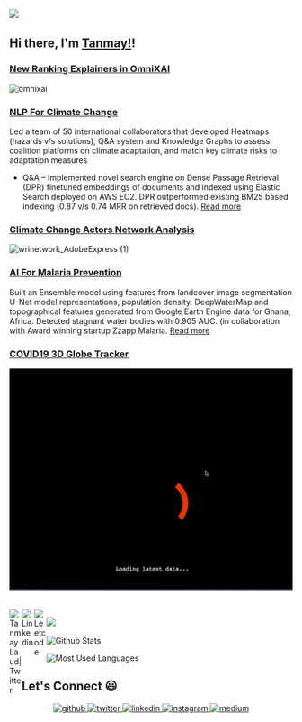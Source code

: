 ![](https://user-images.githubusercontent.com/42115530/92640221-9728ca00-f2fa-11ea-8994-c72b26e937de.gif)

## Hi there, I'm [Tanmay!](https://www.linkedin.com/in/tanmaylaud)!

### [New Ranking Explainers in OmniXAI](https://opensource.salesforce.com/OmniXAI/latest/omnixai.explainers.ranking.html)
<img width="842" alt="omnixai" src="https://user-images.githubusercontent.com/31733620/189207626-4f53f011-3b79-4b6c-93df-3585e87ff299.png">

### [NLP For Climate Change](https://medium.com/omdena/using-an-nlp-q-a-system-to-study-climate-hazards-and-nature-based-solutions-c191920766d7)
Led a team of 50 international collaborators that developed Heatmaps (hazards v/s solutions), Q&A system and Knowledge Graphs to assess coalition platforms on climate adaptation, and match key climate risks to adaptation measures
- Q&A – Implemented novel search engine on Dense Passage Retrieval (DPR) finetuned embeddings of documents and indexed using Elastic Search deployed on AWS EC2. DPR outperformed existing BM25 based indexing (0.87 v/s 0.74 MRR on retrieved docs). [Read more](https://medium.com/omdena/using-an-nlp-q-a-system-to-study-climate-hazards-and-nature-based-solutions-c191920766d7)

### [Climate Change Actors Network Analysis](https://wriclimate-network.herokuapp.com/)
![wrinetwork_AdobeExpress (1)](https://user-images.githubusercontent.com/31733620/189249539-15717a68-f92b-418d-964e-df01c41dffca.gif)



### [AI For Malaria Prevention](https://medium.com/omdena/ai-for-malaria-prevention-identifying-water-bodies-through-satellite-imagery-6872078aa0c1)
Built an Ensemble model using features from landcover image segmentation U-Net model representations, population density, DeepWaterMap and topographical features generated from Google Earth Engine data for Ghana, Africa. Detected stagnant water bodies with 0.905 AUC. (in collaboration with Award winning startup Zzapp Malaria. [Read more](https://medium.com/omdena/ai-for-malaria-prevention-identifying-water-bodies-through-satellite-imagery-6872078aa0c1)

### [COVID19 3D Globe Tracker](https://github.com/tanmaylaud/covid19-globe-tracker)
![demo](https://github.com/tanmaylaud/covid19-globe-tracker/blob/master/demo.gif)


<br/>
<a href="https://twitter.com/l_tanmay">
  <img align="left" alt="Tanmay Laud| Twitter" width="22px" src="https://cdn.jsdelivr.net/npm/simple-icons@v3/icons/twitter.svg" />
</a>
<a href="https://www.linkedin.com/in/tanmaylaud/">
  <img align="left" alt="Linkedin" width="22px" src="https://cdn.jsdelivr.net/npm/simple-icons@v3/icons/linkedin.svg" />
</a>
<a href="https://leetcode.com/tanmaylaud">
  <img align="left" alt="Leetcode" width="22px" src="https://cdn.jsdelivr.net/npm/simple-icons@v3/icons/leetcode.svg" />
</a>

![](https://visitor-badge.glitch.me/badge?page_id=8bithemant.8bithemant)
<br />

![Github Stats](https://github-readme-stats.vercel.app/api?username=tanmaylaud&show_icons=true&hide_border=true)

![Most Used Languages](https://github-readme-stats.vercel.app/api/top-langs/?username=tanmaylaud&langs_count=8&layout=compact)
<h2> Let's Connect 😃 </h2>  
<div align="center">
<a href="https://github.com/tanmaylaud" target="_blank">
<img src=https://img.shields.io/badge/github-%2324292e.svg?&style=for-the-badge&logo=github&logoColor=white alt=github style="margin-bottom: 5px;" />
</a>
<a href="https://twitter.com/l_tanmay" target="_blank">
<img src=https://img.shields.io/badge/twitter-%2300acee.svg?&style=for-the-badge&logo=twitter&logoColor=white alt=twitter style="margin-bottom: 5px;" />
</a>
<a href="https://linkedin.com/in/tanmaylaud" target="_blank">
<img src=https://img.shields.io/badge/linkedin-%231E77B5.svg?&style=for-the-badge&logo=linkedin&logoColor=white alt=linkedin style="margin-bottom: 5px;" />
</a>
<a href="https://instagram.com/tanmayl" target="_blank">
<img src=https://img.shields.io/badge/instagram-%23000000.svg?&style=for-the-badge&logo=instagram&logoColor=white alt=instagram style="margin-bottom: 5px;" />
</a>
<a href="https://medium.com/@tanmaylaud" target="_blank">
<img src=https://img.shields.io/badge/medium-%23292929.svg?&style=for-the-badge&logo=medium&logoColor=white alt=medium style="margin-bottom: 5px;" />
</a>  
</div>
